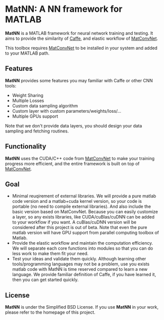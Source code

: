 # MatNN: A NN framework for MATLAB

**MatNN** is a MATLAB framework for neural network training and testing. It aims to provide the similarity of [Caffe](http://caffe.berkeleyvision.org), and elastic workflow of [MatConvNet](http://www.vlfeat.org/matconvnet).

This toolbox requires [MatConvNet](http://www.vlfeat.org/matconvnet) to be installed in your system and added to your MATLAB path.

## Features

**MatNN** provides some features you may familiar with Caffe or other CNN tools:
- Weight Sharing
- Multiple Losses
- Custom data sampling algorithm
- Custom layer with custom parameters/weights/loss/...
- Multiple GPUs support

Note that we don't provide data layers, you should design your data sampling and fetching routines.

## Functionality

**MatNN** uses the CUDA/C++ code from [MatConvNet](http://www.vlfeat.org/matconvnet)
to make your training progress more efficient, and the entire framework is built on top of [MatConvNet](http://www.vlfeat.org/matconvnet).

## Goal

- Minimal reuqirement of external libraries. We will provide a pure matlab code version and a matlab+cuda kernel version, so your code is portable (no need to compile external libraries). And also include the basic version based on MatConvNet. Because you can easily customize a layer, so any exists libraries, like CUDA/cuBlas/cuDNN can be added to your workflow if you want. A cuBlas/cuDNN version will be considered after this project is out of beta. Note that even the pure matlab version will have GPU support from parallel computing toolbox of Matlab.
- Provide the elastic workflow and maintain the computation efficiency. We will separate each core functions into modules so that you can do less work to make them fit your need.
- Test your ideas and validate them quickly. Although learning other tools/programming languages may not be a problem, use you exists matlab code with MatNN is time reserved compared to learn a new language. We provide familiar definition of Caffe, if you have learned it, then you can get started quickly.

## License

**MatNN** is under the Simplified BSD License.
If you use **MatNN** in your work, please refer to the homepage of this project.
